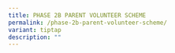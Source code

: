 ```yaml
---
title: PHASE 2B PARENT VOLUNTEER SCHEME
permalink: /phase-2b-parent-volunteer-scheme/
variant: tiptap
description: ""
---
```

<p></p>